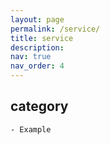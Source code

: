 ```yaml
---
layout: page
permalink: /service/
title: service
description:
nav: true
nav_order: 4
---
```


## category
    - Example